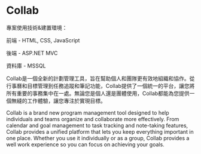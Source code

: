 # Collab

專案使用技術&建置環境： 

前端 - HTML, CSS, JavaScript

後端 - ASP.NET MVC

資料庫 - MSSQL

Collab是一個全新的計劃管理工具，旨在幫助個人和團隊更有效地組織和協作。從行事曆和目標管理到任務追蹤和筆記功能，Collab提供了一個統一的平台，讓您將所有重要的事務集中在一處。無論您是個人還是團體使用，Collab都能為您提供一個無縫的工作體驗，讓您專注於實現目標。

Collab is a brand new program management tool designed to help individuals and teams organize and collaborate more effectively. From calendar and goal management to task tracking and note-taking features, Collab provides a unified platform that lets you keep everything important in one place. Whether you use it individually or as a group, Collab provides a well work experience so you can focus on achieving your goals.

